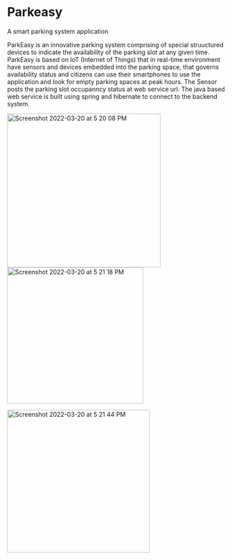 # Parkeasy
A smart parking system application

ParkEasy is an innovative parking system comprising of special struuctured devices to indicate the availability of the parking slot at any given time. 
ParkEasy is based on IoT (Internet of Things) that in real-time environment have sensors and devices embedded into the parking space, that governs availability status and citizens can use their smartphones to use the application and look for empty parking spaces at peak hours. 
The Sensor posts the parking slot occupanncy status at web service url. The java based web service is built using spring and hibernate to connect to the backend system. 

<img width="354" alt="Screenshot 2022-03-20 at 5 20 08 PM" src="https://user-images.githubusercontent.com/31366475/159160836-612d32fa-ca0b-4910-9361-f41937be5f0c.png"> <img width="314" alt="Screenshot 2022-03-20 at 5 21 18 PM" src="https://user-images.githubusercontent.com/31366475/159160910-405942e2-e3b0-46be-b1b0-124b76501404.png">

<img width="329" alt="Screenshot 2022-03-20 at 5 21 44 PM" src="https://user-images.githubusercontent.com/31366475/159160925-032a2210-2e23-4cfd-a2cc-1a507b15b676.png">
